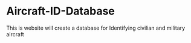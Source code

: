 # Aircraft-ID-Database
This is website will create a database for Identifying civilian and military aircraft
